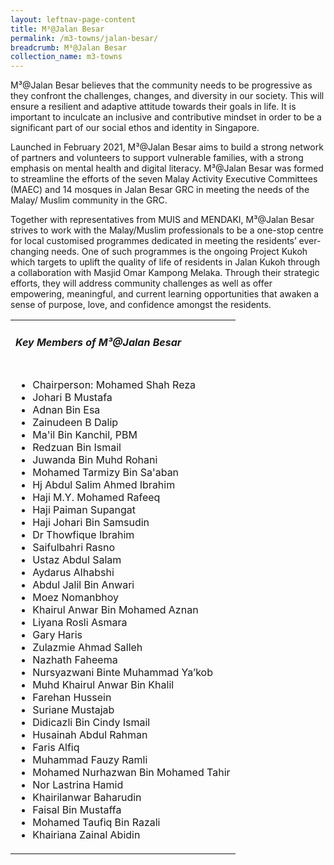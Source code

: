 ```yaml
---
layout: leftnav-page-content
title: M³@Jalan Besar
permalink: /m3-towns/jalan-besar/
breadcrumb: M³@Jalan Besar
collection_name: m3-towns
---
```


M³@Jalan Besar believes that the community needs to be progressive as they confront the challenges, changes, and diversity in our society. This will ensure a resilient and adaptive attitude towards their goals in life. It is important to inculcate an inclusive and contributive mindset in order to be a significant part of our social ethos and identity in Singapore.

Launched in February 2021, M³@Jalan Besar aims to build a strong network of partners and volunteers to support vulnerable families, with a strong emphasis on mental health and digital literacy. M³@Jalan Besar was formed to streamline the efforts of the seven Malay Activity Executive Committees (MAEC) and 14 mosques in Jalan Besar GRC in meeting the needs of the Malay/ Muslim community in the GRC. 

Together with representatives from MUIS and MENDAKI, M³@Jalan Besar strives to work with the Malay/Muslim professionals to be a one-stop centre for local customised programmes dedicated in meeting the residents’ ever-changing needs. One of such programmes is the ongoing Project Kukoh which targets to uplift the quality of life of residents in Jalan Kukoh through a collaboration with Masjid Omar Kampong Melaka. Through their strategic efforts, they will address community challenges as well as offer empowering, meaningful, and current learning opportunities that awaken a sense of purpose, love, and confidence amongst the residents.

<table class="table-h">
  <tr>
  <td><h5>Key Members of M³@Jalan Besar</h5></td>
  </tr>
  <tr>
  <td>
    <ul>
      <li>Chairperson: Mohamed Shah Reza</li>
      <li>Johari B Mustafa</li>
<li>Adnan Bin Esa</li>
<li>Zainudeen B Dalip</li>
<li>Ma'il Bin Kanchil, PBM</li>
<li>Redzuan Bin Ismail</li>
<li>Juwanda Bin Muhd Rohani</li>
<li>Mohamed Tarmizy Bin Sa'aban</li>
<li>Hj Abdul Salim Ahmed Ibrahim </li>
<li>Haji M.Y. Mohamed Rafeeq</li>
<li>Haji Paiman Supangat</li>
<li>Haji Johari Bin Samsudin</li>
<li>Dr Thowfique Ibrahim</li>
<li>Saifulbahri Rasno</li>
<li>Ustaz Abdul Salam</li>
<li>Aydarus Alhabshi</li>
<li>Abdul Jalil Bin Anwari</li>
<li>Moez Nomanbhoy</li>
<li>Khairul Anwar Bin Mohamed Aznan</li>
<li>Liyana Rosli Asmara</li>
<li>Gary Haris</li>
<li>Zulazmie Ahmad Salleh</li>
<li>Nazhath Faheema</li>
<li>Nursyazwani Binte Muhammad Ya’kob</li>
<li>Muhd Khairul Anwar Bin Khalil</li>
<li>Farehan Hussein</li>
<li>Suriane Mustajab</li>
<li>Didicazli Bin Cindy Ismail</li>
<li>Husainah Abdul Rahman</li>
<li>Faris Alfiq</li>
<li>Muhammad Fauzy Ramli</li>
<li>Mohamed Nurhazwan Bin Mohamed Tahir</li>
<li>Nor Lastrina Hamid</li>
<li>Khairilanwar Baharudin</li>
<li>Faisal Bin Mustaffa</li>
<li>Mohamed Taufiq Bin Razali</li>
<li>Khairiana Zainal Abidin</li>
      
